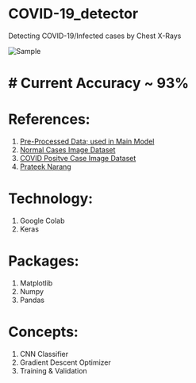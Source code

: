 # COVID-19_detector
Detecting COVID-19/Infected cases by Chest X-Rays

![Sample](https://github.com/shivangdubey/COVID-19_detector/blob/main/intro.jpg)

# # Current Accuracy ~ 93%

# References:
1. [Pre-Processed Data; used in Main Model](https://www.dropbox.com/s/7rjw6oet4za01op/CovidDataset-20200427T133042Z-001.zip?dl=0)
2. [Normal Cases Image Dataset](https://www.kaggle.com/paultimothymooney/chest-xray-pneumonia)
3. [COVID Positve Case Image Dataset](https://github.com/ieee8023/covid-chestxray-dataset)
4. [Prateek Narang](https://github.com/prateek27)

# Technology: 
1. Google Colab
2. Keras

# Packages:
1. Matplotlib
2. Numpy
3. Pandas

# Concepts:
1. CNN Classifier
2. Gradient Descent Optimizer
3. Training & Validation
